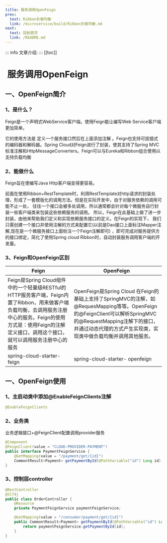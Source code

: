 ```yaml
---
title: 服务调用OpenFeign
prev:
  text: Ribbon负载均衡
  link: /microservice/build/Ribbon负载均衡.md
next:
  text: 回到首页
  link: /README.md
---
```

::: info
文章介绍:
:::
[[toc]]

#  服务调用OpenFeign

## 一、OpenFeign简介

### 1、是什么？

Feign是一个声明式WebService客户端。使用Feign能让编写Web Service客户端更加简单。 

它的使用方法是 定义一个服务接口然后在上面添加注解 。Feign也支持可拔插式的编码器和解码器。Spring Cloud对Feign进行了封装，使其支持了Spring MVC标准注解和HttpMessageConverters。Feign可以与Eureka和Ribbon组合使用以支持负载均衡 

### 2、能做什么

Feign旨在使编写Java Http客户端变得更容易。 

前面在使用Ribbon+RestTemplate时，利用RestTemplate对http请求的封装处理，形成了一套模版化的调用方法。但是在实际开发中，由于对服务依赖的调用可能不止一处， 往往一个接口会被多处调用，所以通常都会针对每个微服务自行封装一些客户端类来包装这些依赖服务的调用。 所以，Feign在此基础上做了进一步封装，由他来帮助我们定义和实现依赖服务接口的定义。在Feign的实现下， 我们只需创建一个接口并使用注解的方式来配置它(以前是Dao接口上面标注Mapper注解,现在是一个微服务接口上面标注一个Feign注解即可) ，即可完成对服务提供方的接口绑定，简化了使用Spring cloud Ribbon时，自动封装服务调用客户端的开发量。 

### 3、Feign和OpenFeign区别

| Feign                                                        | OpenFeign                                                    |
| ------------------------------------------------------------ | ------------------------------------------------------------ |
| Feign是Spring Cloud组件中的一个轻量级RESTful的HTTP服务客户端，Feign内置了Ribbon，用来做客户端负载均衡，去调用服务注册中心的服务。Feign的使用方式是：使用Feign的注解定义接口，调用这个接口，就可以调用服务注册中心的服务 | OpenFeign是Spring Cloud 在Feign的基础上支持了SpringMVC的注解，如@RequesMapping等等。OpenFeign的@FeignClient可以解析SpringMVC的@RequestMapping注解下的接口，并通过动态代理的方式产生实现类，实现类中做负载均衡并调用其他服务。 |
| spring-cloud-starter- feign                                  | spring-cloud-starter- openfeign                              |

## 一、OpenFeign使用

### 1、主启动类中添加@EnableFeignClients注解

```java
@EnableFeignClients
```

### 2、业务类

业务逻辑接口+@FeignClient配置调用provider服务 

```java
@Component
@FeignClient(value = "CLOUD-PROVIDER-PAYMENT")
public interface PaymentFeignService {
    @GetMapping(value = "/payment/get/{id}")
    CommontResult<Payment> getPaymentById(@PathVariable("id") Long id);
}

```

### 3、控制层controller

```java
@RestController
@Slf4j
public class OrderController {
    @Resource
    private PaymentFeignService paymentFeignService;

    @GetMapping(value = "/consumer/payment/get/{id}")
    public CommontResult<Payment> getPaymentById(@PathVariable("id") Long id) {
        return paymentFeignService.getPaymentById(id);
    }
}
```



